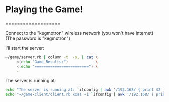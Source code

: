 # Playing the Game!
===================

Connect to the "kegmotron" wireless network (you won't have internet)
      (The password is "kegmotron")

I'll start the server:
  ```bash
  ~/game/server.rb | column -t  -s, | cat \
       <(echo "Game Results:")            \
       <(echo "========================") \
       -
  ```

The server is running at:
  ```bash
  echo "The server is running at: `ifconfig | awk '/192.168/ { print $2 }'`"
  echo "~/game-client/client.rb xxaa -i `ifconfig | awk '/192.168/ { print $2 }'`"
  ```
